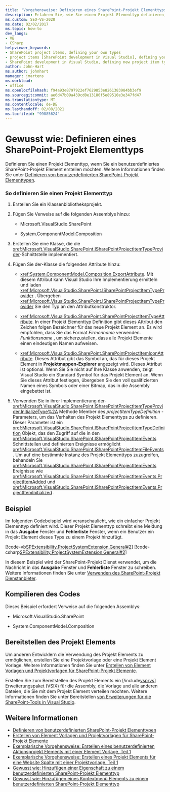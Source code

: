 ```yaml
---
title: 'Vorgehensweise: Definieren eines SharePoint-Projekt Elementtyps | Microsoft-Dokumentation'
description: Erfahren Sie, wie Sie einen Projekt Elementtyp definieren, wenn Sie ein benutzerdefiniertes SharePoint-Projekt Element erstellen möchten.
ms.custom: SEO-VS-2020
ms.date: 02/02/2017
ms.topic: how-to
dev_langs:
- VB
- CSharp
helpviewer_keywords:
- SharePoint project items, defining your own types
- project items [SharePoint development in Visual Studio], defining your own types
- SharePoint development in Visual Studio, defining new project item types
author: John-Hart
ms.author: johnhart
manager: jmartens
ms.workload:
- office
ms.openlocfilehash: f94a93e8797922ef7629853e8261383984bb3ef9
ms.sourcegitcommit: ae6d47b09a439cd0e13180f5e89510e3e347fd47
ms.translationtype: MT
ms.contentlocale: de-DE
ms.lasthandoff: 02/08/2021
ms.locfileid: "99885624"
---
```

# <a name="how-to-define-a-sharepoint-project-item-type"></a>Gewusst wie: Definieren eines SharePoint-Projekt Elementtyps
  Definieren Sie einen Projekt Elementtyp, wenn Sie ein benutzerdefiniertes SharePoint-Projekt Element erstellen möchten. Weitere Informationen finden Sie unter [Definieren von benutzerdefinierten SharePoint-Projekt Elementtypen](../sharepoint/defining-custom-sharepoint-project-item-types.md).

### <a name="to-define-a-project-item-type"></a>So definieren Sie einen Projekt Elementtyp

1. Erstellen Sie ein Klassenbibliotheksprojekt.

2. Fügen Sie Verweise auf die folgenden Assemblys hinzu:

    - Microsoft.VisualStudio.SharePoint

    - System.ComponentModel.Composition

3. Erstellen Sie eine Klasse, die die <xref:Microsoft.VisualStudio.SharePoint.ISharePointProjectItemTypeProvider>-Schnittstelle implementiert.

4. Fügen Sie der-Klasse die folgenden Attribute hinzu:

    - <xref:System.ComponentModel.Composition.ExportAttribute>. Mit diesem Attribut kann Visual Studio Ihre Implementierung ermitteln und laden <xref:Microsoft.VisualStudio.SharePoint.ISharePointProjectItemTypeProvider> . Übergeben <xref:Microsoft.VisualStudio.SharePoint.ISharePointProjectItemTypeProvider> Sie den Typ an den Attributkonstruktor.

    - <xref:Microsoft.VisualStudio.SharePoint.SharePointProjectItemTypeAttribute>. In einer Projekt Elementtyp Definition gibt dieses Attribut den Zeichen folgen Bezeichner für das neue Projekt Element an. Es wird empfohlen, dass Sie das Format *Firmenname* verwenden. *Funktionsname* , um sicherzustellen, dass alle Projekt Elemente einen eindeutigen Namen aufweisen.

    - <xref:Microsoft.VisualStudio.SharePoint.SharePointProjectItemIconAttribute>. Dieses Attribut gibt das Symbol an, das für dieses Projekt Element in **Projektmappen-Explorer** angezeigt wird. Dieses Attribut ist optional. Wenn Sie Sie nicht auf Ihre Klasse anwenden, zeigt Visual Studio ein Standard Symbol für das Projekt Element an. Wenn Sie dieses Attribut festlegen, übergeben Sie den voll qualifizierten Namen eines Symbols oder einer Bitmap, das in die Assembly eingebettet ist.

5. Verwenden Sie in ihrer Implementierung der- <xref:Microsoft.VisualStudio.SharePoint.ISharePointProjectItemTypeProvider.InitializeType%2A> Methode Member des *projectItemTypeDefinition* -Parameters, um das Verhalten des Projekt Elementtyps zu definieren. Dieser Parameter ist ein <xref:Microsoft.VisualStudio.SharePoint.ISharePointProjectItemTypeDefinition> Objekt, das den Zugriff auf die in den <xref:Microsoft.VisualStudio.SharePoint.ISharePointProjectItemEvents> Schnittstellen und definierten Ereignisse ermöglicht <xref:Microsoft.VisualStudio.SharePoint.ISharePointProjectItemFileEvents> . Um auf eine bestimmte Instanz des Projekt Elementtyps zuzugreifen, behandeln Sie <xref:Microsoft.VisualStudio.SharePoint.ISharePointProjectItemEvents> Ereignisse wie <xref:Microsoft.VisualStudio.SharePoint.ISharePointProjectItemEvents.ProjectItemAdded> und <xref:Microsoft.VisualStudio.SharePoint.ISharePointProjectItemEvents.ProjectItemInitialized> .

## <a name="example"></a>Beispiel
 Im folgenden Codebeispiel wird veranschaulicht, wie ein einfacher Projekt Elementtyp definiert wird. Dieser Projekt Elementtyp schreibt eine Meldung in das **Ausgabe** Fenster und **Fehlerliste** Fenster, wenn ein Benutzer ein Projekt Element dieses Typs zu einem Projekt hinzufügt.

 [!code-vb[SPExtensibility.ProjectSystemExtension.General#2](../sharepoint/codesnippet/VisualBasic/projectsystemexamples/extension/projectitemtype.vb#2)]
 [!code-csharp[SPExtensibility.ProjectSystemExtension.General#2](../sharepoint/codesnippet/CSharp/projectsystemexamples/extension/projectitemtype.cs#2)]

 In diesem Beispiel wird der SharePoint-Projekt Dienst verwendet, um die Nachricht in das **Ausgabe** Fenster und **Fehlerliste** Fenster zu schreiben. Weitere Informationen finden Sie unter [Verwenden des SharePoint-Projekt Dienstanbieter](../sharepoint/using-the-sharepoint-project-service.md).

## <a name="compile-the-code"></a>Kompilieren des Codes
 Dieses Beispiel erfordert Verweise auf die folgenden Assemblys:

- Microsoft.VisualStudio.SharePoint

- System.ComponentModel.Composition

## <a name="deploy-the-project-item"></a>Bereitstellen des Projekt Elements
 Um anderen Entwicklern die Verwendung des Projekt Elements zu ermöglichen, erstellen Sie eine Projektvorlage oder eine Projekt Element Vorlage. Weitere Informationen finden Sie unter [Erstellen von Element Vorlagen und Projektvorlagen für SharePoint-Projekt Elemente](../sharepoint/creating-item-templates-and-project-templates-for-sharepoint-project-items.md).

 Erstellen Sie zum Bereitstellen des Projekt Elements ein [!include[vsprvs](../sharepoint/includes/vsprvs-md.md)] Erweiterungspaket (VSIX) für die Assembly, die Vorlage und alle anderen Dateien, die Sie mit dem Projekt Element verteilen möchten. Weitere Informationen finden Sie unter Bereitstellen [von Erweiterungen für die SharePoint-Tools in Visual Studio](../sharepoint/deploying-extensions-for-the-sharepoint-tools-in-visual-studio.md).

## <a name="see-also"></a>Weitere Informationen
- [Definieren von benutzerdefinierten SharePoint-Projekt Elementtypen](../sharepoint/defining-custom-sharepoint-project-item-types.md)
- [Erstellen von Element Vorlagen und Projektvorlagen für SharePoint-Projekt Elemente](../sharepoint/creating-item-templates-and-project-templates-for-sharepoint-project-items.md)
- [Exemplarische Vorgehensweise: Erstellen eines benutzerdefinierten Aktionsprojekt Elements mit einer Element Vorlage, Teil 1](../sharepoint/walkthrough-creating-a-custom-action-project-item-with-an-item-template-part-1.md)
- [Exemplarische Vorgehensweise: Erstellen eines Projekt Elements für eine Website Spalte mit einer Projektvorlage, Teil 1](../sharepoint/walkthrough-creating-a-site-column-project-item-with-a-project-template-part-1.md)
- [Gewusst wie: Hinzufügen einer Eigenschaft zu einem benutzerdefinierten SharePoint-Projekt Elementtyp](../sharepoint/how-to-add-a-property-to-a-custom-sharepoint-project-item-type.md)
- [Gewusst wie: Hinzufügen eines Kontextmenü Elements zu einem benutzerdefinierten SharePoint-Projekt Elementtyp](../sharepoint/how-to-add-a-shortcut-menu-item-to-a-custom-sharepoint-project-item-type.md)
